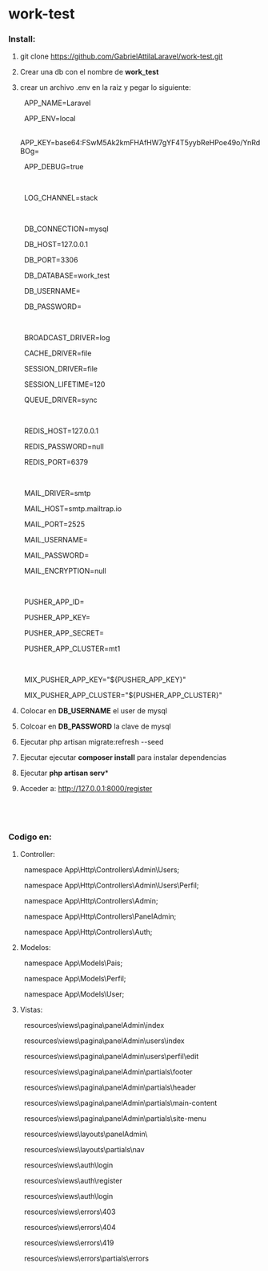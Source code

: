 # work-test #

### Install: ###

1. git clone  https://github.com/GabrielAttilaLaravel/work-test.git
2. Crear una db con el nombre de **work_test**
3. crear un archivo .env en la raiz y pegar lo siguiente:

    &nbsp;
    APP_NAME=Laravel
    
    &nbsp;
    APP_ENV=local
    
    &nbsp;
    APP_KEY=base64:FSwM5Ak2kmFHAfHW7gYF4T5yybReHPoe49o/YnRdBOg=
    
    &nbsp;
    APP_DEBUG=true
    
    &nbsp;
    
    &nbsp;
    LOG_CHANNEL=stack
    
    &nbsp;
    
    &nbsp;
    DB_CONNECTION=mysql
    
    &nbsp;
    DB_HOST=127.0.0.1
    
    &nbsp;
    DB_PORT=3306
    
    &nbsp;
    DB_DATABASE=work_test
    
    &nbsp;
    DB_USERNAME=
    
    &nbsp;
    DB_PASSWORD=
    
    &nbsp;
    
    &nbsp;
    BROADCAST_DRIVER=log
    
    &nbsp;
    CACHE_DRIVER=file
    
    &nbsp;
    SESSION_DRIVER=file
    
    &nbsp;
    SESSION_LIFETIME=120
    
    &nbsp;
    QUEUE_DRIVER=sync
    
    &nbsp;
    
    &nbsp;
    REDIS_HOST=127.0.0.1
    
    &nbsp;
    REDIS_PASSWORD=null
    
    &nbsp;
    REDIS_PORT=6379
    
    &nbsp;
    
    &nbsp;
    MAIL_DRIVER=smtp
    
    &nbsp;
    MAIL_HOST=smtp.mailtrap.io
    
    &nbsp;
    MAIL_PORT=2525
    
    &nbsp;
    MAIL_USERNAME=
    
    &nbsp;
    MAIL_PASSWORD=
    
    &nbsp;
    MAIL_ENCRYPTION=null
    
    &nbsp;
    
    &nbsp;
    PUSHER_APP_ID=
    
    &nbsp;
    PUSHER_APP_KEY=
    
    &nbsp;
    PUSHER_APP_SECRET=
    
    &nbsp;
    PUSHER_APP_CLUSTER=mt1
    
    &nbsp;
    
    &nbsp;
    MIX_PUSHER_APP_KEY="${PUSHER_APP_KEY}"
    
    &nbsp;
    MIX_PUSHER_APP_CLUSTER="${PUSHER_APP_CLUSTER}"

5. Colocar en **DB_USERNAME** el user de mysql
6. Colcoar en **DB_PASSWORD** la clave de mysql
7. Ejecutar php artisan migrate:refresh --seed
8. Ejecutar ejecutar **composer install** para instalar dependencias
9. Ejecutar **php artisan serv***
10. Acceder a: http://127.0.0.1:8000/register

&nbsp;
---
### Codigo en: ###

1. Controller:

    &nbsp;
    namespace App\Http\Controllers\Admin\Users;
    
    &nbsp;
    namespace App\Http\Controllers\Admin\Users\Perfil;
    
    &nbsp;
    namespace App\Http\Controllers\Admin;
    
    &nbsp;
    namespace App\Http\Controllers\PanelAdmin;
  
    &nbsp;
    namespace App\Http\Controllers\Auth;
    
2. Modelos:

    &nbsp;
    namespace App\Models\Pais;
    
    &nbsp;
    namespace App\Models\Perfil;
    
    &nbsp;
    namespace App\Models\User;
    
3. Vistas:

    &nbsp;
    resources\views\pagina\panelAdmin\index
    
    &nbsp;
    resources\views\pagina\panelAdmin\users\index
        
    &nbsp;
    resources\views\pagina\panelAdmin\users\perfil\edit
            
    &nbsp;
    resources\views\pagina\panelAdmin\partials\footer
                
    &nbsp;
    resources\views\pagina\panelAdmin\partials\header
    
    &nbsp;
    resources\views\pagina\panelAdmin\partials\main-content
    
    &nbsp;
    resources\views\pagina\panelAdmin\partials\site-menu
    
    &nbsp;
    resources\views\layouts\panelAdmin\
    
    &nbsp;
    resources\views\layouts\partials\nav
    
    &nbsp;
    resources\views\auth\login
    
    &nbsp;
    resources\views\auth\register
    
    &nbsp;
    resources\views\auth\login
    
    &nbsp;
    resources\views\errors\403
    
    &nbsp;
    resources\views\errors\404
    
    &nbsp;
    resources\views\errors\419
    
    &nbsp;
    resources\views\errors\partials\errors